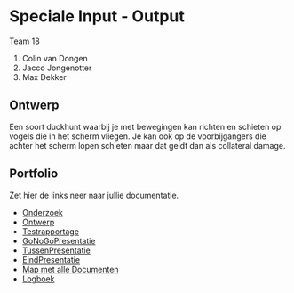 # Speciale Input - Output
Team 18
1. Colin van Dongen
2. Jacco Jongenotter
3. Max Dekker

## Ontwerp
Een soort duckhunt waarbij je met bewegingen kan richten en schieten op vogels die in het scherm vliegen. Je kan ook op de voorbijgangers die achter het scherm lopen schieten maar dat geldt dan als collateral damage.

## Portfolio
Zet hier de links neer naar jullie documentatie.

* [Onderzoek](https://docs.google.com/document/d/1aMIXT_wIJiNCbMUKWU6RpJsRzlrWJc-CrT1Z70EwxVc/edit?usp=sharing)
* [Ontwerp](https://docs.google.com/document/d/1lUo8bG0pkvoim5D7gomHcgN3iZ018mdqV2SOGGZWupA/edit?usp=sharing)
* [Testrapportage]()
* [GoNoGoPresentatie](https://docs.google.com/presentation/d/19S6mCkEaj9zU1YWRZnzYtgcVyRAXRhEoLomhIAFOd-A/edit?usp=sharing)
* [TussenPresentatie](https://docs.google.com/presentation/d/1yTgiXTh-MaxQxyX0b016aprZoqsTlr_ihMz0Y-LtSS0/edit?usp=sharing)
* [EindPresentatie]()
* [Map met alle Documenten](https://drive.google.com/drive/folders/11_4Cx4mR-_Dt6u-RP4CNM7m2cB9X_U-4)
* [Logboek](https://calendar.google.com/calendar?cid=dTZuZHBnZG0xY211bzI3NGdmNGdwdm85aGtAZ3JvdXAuY2FsZW5kYXIuZ29vZ2xlLmNvbQ)
